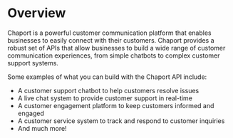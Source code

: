 # Overview

Chaport is a powerful customer communication platform that enables businesses to easily connect with their customers. Chaport provides a robust set of APIs that allow businesses to build a wide range of customer communication experiences, from simple chatbots to complex customer support systems.

Some examples of what you can build with the Chaport API include:

- A customer support chatbot to help customers resolve issues
- A live chat system to provide customer support in real-time
- A customer engagement platform to keep customers informed and engaged
- A customer service system to track and respond to customer inquiries
- And much more!
